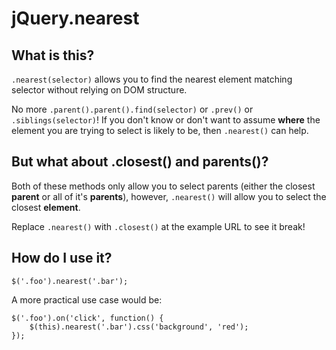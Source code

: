 jQuery.nearest
==============

What is this?
-------------
`.nearest(selector)` allows you to find the nearest element matching selector without relying on DOM structure.

No more `.parent().parent().find(selector)` or `.prev()` or `.siblings(selector)`! If you don't know or don't want to assume __where__ the element you are trying to select is likely to be, then `.nearest()` can help.


But what about .closest() and parents()?
--------------------------
Both of these methods only allow you to select parents (either the closest __parent__ or all of it's __parents__), however, `.nearest()` will allow you to select the closest __element__.

Replace `.nearest()` with `.closest()` at the example URL to see it break!

How do I use it?
----------------
    $('.foo').nearest('.bar');

A more practical use case would be:

    $('.foo').on('click', function() {
        $(this).nearest('.bar').css('background', 'red');
    });